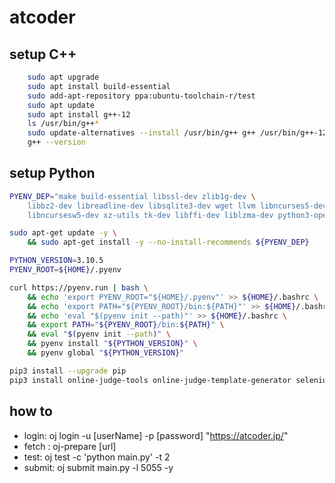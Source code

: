 # atcoder

## setup C++ 
```sh
    sudo apt upgrade
    sudo apt install build-essential
    sudo add-apt-repository ppa:ubuntu-toolchain-r/test
    sudo apt update
    sudo apt install g++-12
    ls /usr/bin/g++*
    sudo update-alternatives --install /usr/bin/g++ g++ /usr/bin/g++-12 100
    g++ --version
```

## setup Python 
```sh
PYENV_DEP="make build-essential libssl-dev zlib1g-dev \
    libbz2-dev libreadline-dev libsqlite3-dev wget llvm libncurses5-dev \
    libncursesw5-dev xz-utils tk-dev libffi-dev liblzma-dev python3-openssl"

sudo apt-get update -y \
    && sudo apt-get install -y --no-install-recommends ${PYENV_DEP}

PYTHON_VERSION=3.10.5
PYENV_ROOT=${HOME}/.pyenv

curl https://pyenv.run | bash \
    && echo 'export PYENV_ROOT="${HOME}/.pyenv"' >> ${HOME}/.bashrc \
    && echo 'export PATH="${PYENV_ROOT}/bin:${PATH}"' >> ${HOME}/.bashrc \
    && echo 'eval "$(pyenv init --path)"' >> ${HOME}/.bashrc \
    && export PATH="${PYENV_ROOT}/bin:${PATH}" \
    && eval "$(pyenv init --path)" \
    && pyenv install "${PYTHON_VERSION}" \
    && pyenv global "${PYTHON_VERSION}"

pip3 install --upgrade pip
pip3 install online-judge-tools online-judge-template-generator selenium
```

## how to
- login: oj login -u [userName] -p [password] "https://atcoder.jp/"
- fetch : oj-prepare [url]
- test: oj test -c 'python main.py' -t 2
- submit: oj submit main.py -l 5055 -y